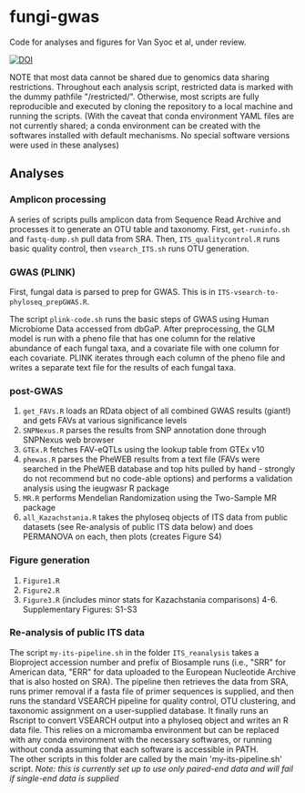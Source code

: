 # fungi-gwas
Code for analyses and figures for Van Syoc et al, under review.  

[![DOI](https://zenodo.org/badge/923057498.svg)](https://doi.org/10.5281/zenodo.15659049)

NOTE that most data cannot be shared due to genomics data sharing restrictions. Throughout each analysis script, restricted data is marked with the dummy pathfile "/restricted/". Otherwise, most scripts are fully reproducible and executed by cloning the repository to a local machine and running the scripts. (With the caveat that conda environment YAML files are not currently shared; a conda environment can be created with the softwares installed with default mechanisms. No special software versions were used in these analyses)

## Analyses 

### Amplicon processing 

A series of scripts pulls amplicon data from Sequence Read Archive and processes it to generate an OTU table and taxonomy. First, `get-runinfo.sh` and `fastq-dump.sh` pull data from SRA. Then, `ITS_qualitycontrol.R` runs basic quality control, then `vsearch_ITS.sh` runs OTU generation.

### GWAS (PLINK)

First, fungal data is parsed to prep for GWAS. This is in `ITS-vsearch-to-phyloseq_prepGWAS.R`.

The script `plink-code.sh` runs the basic steps of GWAS using Human Microbiome Data accessed from dbGaP. After preprocessing, the GLM model is run with a pheno file that has one column for the relative abundance of each fungal taxa, and a covariate file with one column for each covariate. PLINK iterates through each column of the pheno file and writes a separate text file for the results of each fungal taxa. 

### post-GWAS 

1. `get_FAVs.R` loads an RData object of all combined GWAS results (giant!) and gets FAVs at various significance levels  
2. `SNPNexus.R` parses the results from SNP annotation done through SNPNexus web browser  
3. `GTEx.R` fetches FAV-eQTLs using the lookup table from GTEx v10  
4. `phewas.R` parses the PheWEB results from a text file (FAVs were searched in the PheWEB database and top hits pulled by hand - strongly do not recommend but no code-able options) and performs a validation analysis using the ieugwasr R package  
5. `MR.R` performs Mendelian Randomization using the Two-Sample MR package  
6. `all_Kazachstania.R` takes the phyloseq objects of ITS data from public datasets (see Re-analysis of public ITS data below) and does PERMANOVA on each, then plots (creates Figure S4)  

### Figure generation 
1. `Figure1.R`  
2. `Figure2.R`  
3. `Figure3.R`  (includes minor stats for Kazachstania comparisons) 
4-6. Supplementary Figures: S1-S3

### Re-analysis of public ITS data  

The script `my-its-pipeline.sh` in the folder `ITS_reanalysis` takes a Bioproject accession number and prefix of Biosample runs (i.e., "SRR" for American data, "ERR" for data uploaded to the European Nucleotide Archive that is also hosted on SRA). The pipeline then retrieves the data from SRA, runs primer removal if a fasta file of primer sequences is supplied, and then runs the standard VSEARCH pipeline for quality control, OTU clustering, and taxonomic assignment on a user-supplied database. It finally runs an Rscript to convert VSEARCH output into a phyloseq object and writes an R data file. This relies on a micromamba environment but can be replaced with any conda environment with the necessary softwares, or running without conda assuming that each software is accessible in PATH.  
The other scripts in this folder are called by the main 'my-its-pipeline.sh' script. 
*Note: this is currently set up to use only paired-end data and will fail if single-end data is supplied*

